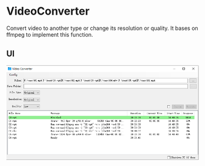 # VideoConverter
Convert video to another type or change its resolution or quality. It bases on ffmpeg to implement this function. 
## UI
![UI Screenshort](https://github.com/victor-wiki/StaticResources/blob/master/StaticResources/images/projs/VideoConverter/screenshot.png?raw=true)
